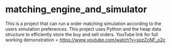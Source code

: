 # matching_engine_and_simulator 

This is a project that can run a order matching simulation according to the users simulation preferences. This project uses Python and the heap data structure to efficiently store the buy and sell orders. YouTube link for full working demonstration = https://www.youtube.com/watch?v=sqzZcNF_o2c 
